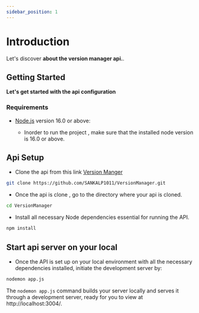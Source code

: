 ```yaml
---
sidebar_position: 1
---
```


# Introduction

Let's discover **about the version manager api.**.

## Getting Started

**Let's get started with the api configuration**

### Requirements

- [Node.js](https://nodejs.org/en/download/) version 16.0 or above:

  - Inorder to run the project , make sure that the installed node version is 16.0 or above.

## Api Setup

- Clone the api from this link [Version Manger](https://github.com/SANKALP1011/VersionManager)

```bash
git clone https://github.com/SANKALP1011/VersionManager.git
```

- Once the api is clone , go to the directory where your api is cloned.

```bash
cd VersionManager
```

- Install all necessary Node dependencies essential for running the API.

```bash
npm install
```

## Start api server on your local

- Once the API is set up on your local environment with all the necessary dependencies installed, initiate the development server by:

```bash
nodemon app.js
```

The `nodemon app.js` command builds your server locally and serves it through a development server, ready for you to view at http://localhost:3004/.
